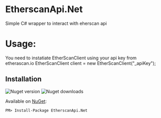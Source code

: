 # EtherscanApi.Net
Simple C# wrapper to interact with eherscan api

# Usage:
You need to instatiate EtherScanClient using your api key from etherascan.io
EtherScanClient client = new EtherScanClient("_apiKey");



## Installation
![Nuget version](https://img.shields.io/nuget/v/EtherscanApi.Net.svg) ![Nuget downloads](https://img.shields.io/nuget/dt/EtherscanApi.Net.svg)

Available on [NuGet](https://www.nuget.org/packages/EtherscanApi.Net/):
```
PM> Install-Package EtherscanApi.Net
```
